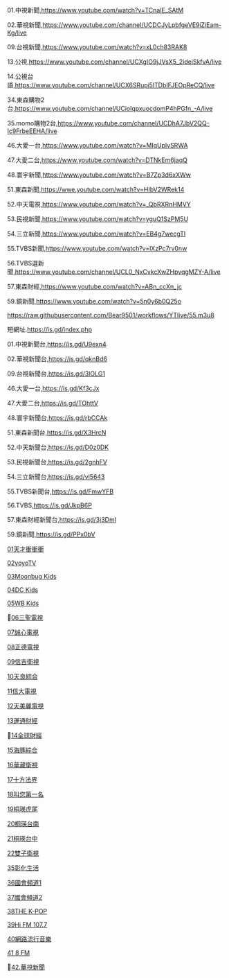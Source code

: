 01.中視新聞,https://www.youtube.com/watch?v=TCnaIE_SAtM

02.華視新聞,https://www.youtube.com/channel/UCDCJyLpbfgeVE9iZiEam-Kg/live

09.台視新聞,https://www.youtube.com/watch?v=xL0ch83RAK8

13.公視,https://www.youtube.com/channel/UCXgIO9jJVsX5_2ideiSkfvA/live

14.公視台語,https://www.youtube.com/channel/UCX6SRupi5lTDbIFJEOpReCQ/live

34.東森購物2台,https://www.youtube.com/channel/UCiolqpxuocdomP4hPGfn_-A/live

35.momo購物2台,https://www.youtube.com/channel/UCDhA7JbV2QQ-Ic9FrbeEEHA/live

46.大愛一台,https://www.youtube.com/watch?v=MIqUplvSRWA
            
47.大愛二台,https://www.youtube.com/watch?v=DTNkEm6jaqQ

48.寰宇新聞,https://www.youtube.com/watch?v=B7Zp3d6xXWw

51.東森新聞,https://wwe.youtube.com/watch?v=HIbV2WRek14

52.中天電視,https://www.youtube.com/watch?v=_QbRXRnHMVY

53.民視新聞,https://www.youtube.com/watch?v=yguQ1SzPM5U

54.三立新聞,https://www.youtube.com/watch?v=EB4g7wecgTI

55.TVBS新聞,https://www.youtube.com/watch?v=lXzPc7rv0nw

56.TVBS選新聞,https://www.youtube.com/channel/UCL0_NxCvkcXwZHpvqgMZY-A/live

57.東森財經,https://www.youtube.com/watch?v=ABn_ccXn_jc

59.鏡新聞,https://www.youtube.com/watch?v=5n0y6b0Q25o




https://raw.githubusercontent.com/Bear9501/workflows/YTlive/55.m3u8

短網址.https://is.gd/index.php


01.中視新聞台,https://is.gd/U9exn4

02.華視新聞台,https://is.gd/qknBd6

09.台視新聞台,https://is.gd/3lOLG1

46.大愛一台,https://is.gd/Kf3cJx

47.大愛二台,https://is.gd/TOhttV

48.寰宇新聞台,https://is.gd/rbCCAk

51.東森新聞台,https://is.gd/X3HrcN

52.中天新聞台,https://is.gd/D0z0DK

53.民視新聞台,https://is.gd/2gnhFV

54.三立新聞台,https://is.gd/vl5643

55.TVBS新聞台,https://is.gd/FmwYFB

56.TVBS,https://is.gd/JkpB6P

57.東森財經新聞台,https://is.gd/3j3DmI

59.鏡新聞,https://is.gd/PPx0bV

[01天才衝衝衝](https://www.youtube.com/watch?v=jp0xRMIosSw)

[02yoyoTV](https://www.youtube.com/c/yoyotvebc/live)

[03Moonbug Kids](https://www.youtube.com/watch?v=UyyXhyYrC3g)

[04DC Kids](https://www.youtube.com/watch?v=gEUUu_asZrY)

[05WB Kids](https://www.youtube.com/watch?v=75FIn7nO-EY)

🚫[06三聖電視](https://www.youtube.com/watch?v=zKfOUCq3rW8)

[07誠心電視](https://www.youtube.com/watch?v=cPaTcemo47c)

[08正德電視](https://www.youtube.com/watch?v=CHDb5D0DCkw)

[09信吉衛視](https://www.youtube.com/watch?v=I1TUDXaEnbE)

[10天良綜合](https://www.youtube.com/watch?v=tMs4xVO_OAw)

[11信大電視](https://www.youtube.com/watch?v=wldWQnyVwpk)

[12天美麗電視](https://www.youtube.com/watch?v=lOnIaaIKdQM)

[13運通財經](https://www.youtube.com/watch?v=qX1W7lZQp5A)

🚫[14全球財經](https://www.youtube.com/watch?v=i7GVhM60Hi4)

[15海豚綜合](https://www.youtube.com/watch?v=Lde1rqHuUpM)

[16華藏衛視](https://www.youtube.com/watch?v=4EwvSc9L_YU)

[17十方法界](https://www.youtube.com/watch?v=VCRlFfDAJvw)

[18叫您第一名](https://www.youtube.com/watch?v=Gv0f-iOviWQ)

[19桐瑛虎尾](https://www.youtube.com/watch?v=pPUbVzTN7Mg)

[20桐瑛台南](https://www.youtube.com/watch?v=W0bO0hBpmoM)

[21桐瑛台中](https://www.youtube.com/watch?v=fkgDWd38jqQ)

[22雙子衛視](https://www.youtube.com/watch?v=jTS3A4D4x6Q)

[35彰化生活](https://www.youtube.com/watch?v=68wEJkiC0y8)

[36國會頻道1](https://www.youtube.com/watch?v=jRsyBLhot6E)

[37國會頻道2](https://www.youtube.com/watch?v=RAP4h3q6_Sg)

[38THE K-POP](https://www.youtube.com/watch?v=F4aby5WN1Rw)

[39Hi FM 107.7](https://www.youtube.com/watch?v=Ptg8ErmPjxM)

[40網路流行音樂](https://www.youtube.com/watch?v=wrYF0HX7Kzc)

[41 8 FM](https://www.youtube.com/watch?v=GOiCIPAtdHA)

🚫[42.華視新聞](https://www.youtube.com/watch?v=wM0g8EoUZ_E)

